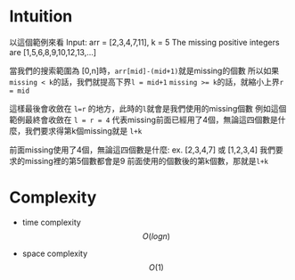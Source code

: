 # Intuition

以這個範例來看
Input: arr = [2,3,4,7,11], k = 5
The missing positive integers are [1,5,6,8,9,10,12,13,...]

當我們的搜索範圍為 [0,n]時，`arr[mid]-(mid+1)`就是missing的個數
所以如果`missing < k`的話，我們就提高下界`l = mid+1`
`missing >= k`的話，就縮小上界`r = mid`

這樣最後會收斂在 `l=r` 的地方，此時的`l`就會是我們使用的missing個數
例如這個範例最終會收斂在 `l = r = 4`
代表missing前面已經用了4個，無論這四個數是什麼，我們要求得第k個missing就是 `l+k`

前面missing使用了4個，無論這四個數是什麼:
ex. [2,3,4,7] 或 [1,2,3,4]
我們要求的missing裡的第5個數都會是9
前面使用的個數後的第k個數，那就是`l+k`

# Complexity

- time complexity
$$O(logn)$$

- space complexity
$$O(1)$$